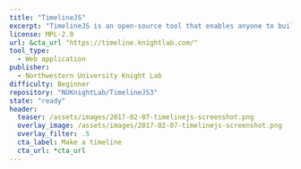 ```yaml
---
title: "TimelineJS"
excerpt: "TimelineJS is an open-source tool that enables anyone to build visually rich, interactive timelines. Beginners can create a timeline using nothing more than a Google spreadsheet. Experts can use their JSON skills to create custom installations, while keeping TimelineJS's core functionality."
license: MPL-2.0
url: &cta_url "https://timeline.knightlab.com/"
tool_type:
  - Web application
publisher:
  - Northwestern University Knight Lab
difficulty: Beginner
repository: "NUKnightLab/TimelineJS3"
state: "ready"
header:
  teaser: /assets/images/2017-02-07-timelinejs-screenshot.png
  overlay_image: /assets/images/2017-02-07-timelinejs-screenshot.png
  overlay_filter: .5
  cta_label: Make a timeline
  cta_url: *cta_url
---
```

